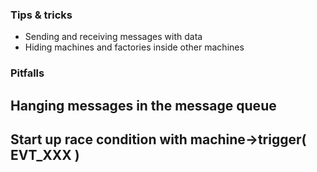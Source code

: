 ### Tips & tricks ###

- Sending and receiving messages with data
- Hiding machines and factories inside other machines

### Pitfalls ###

## Hanging messages in the message queue
## Start up race condition with machine->trigger( EVT_XXX )
